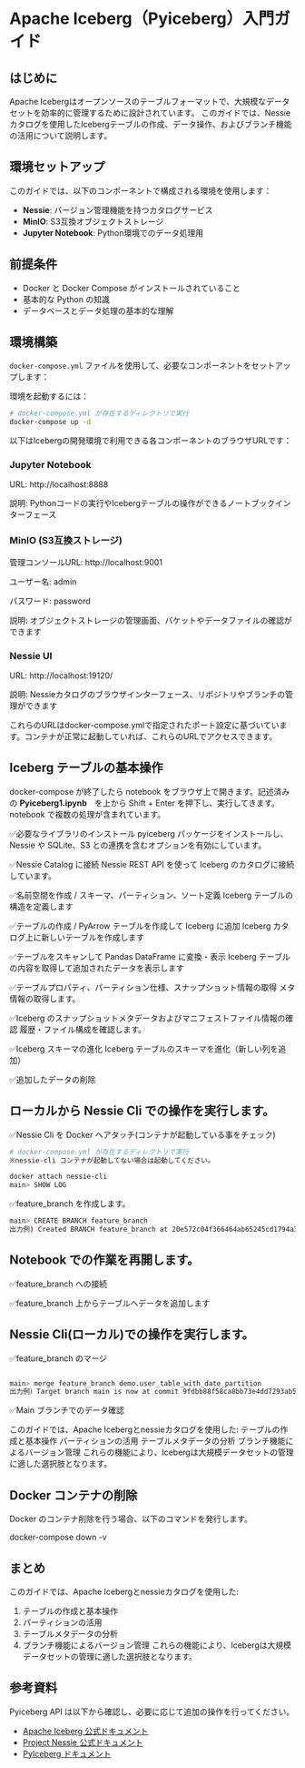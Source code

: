 # Apache Iceberg（Pyiceberg）入門ガイド

## はじめに
Apache Icebergはオープンソースのテーブルフォーマットで、大規模なデータセットを効率的に管理するために設計されています。
このガイドでは、Nessieカタログを使用したIcebergテーブルの作成、データ操作、およびブランチ機能の活用について説明します。

## 環境セットアップ

このガイドでは、以下のコンポーネントで構成される環境を使用します：

- **Nessie**: バージョン管理機能を持つカタログサービス
- **MinIO**: S3互換オブジェクトストレージ
- **Jupyter Notebook**: Python環境でのデータ処理用

## 前提条件

- Docker と Docker Compose がインストールされていること
- 基本的な Python の知識
- データベースとデータ処理の基本的な理解

## 環境構築

`docker-compose.yml` ファイルを使用して、必要なコンポーネントをセットアップします：

環境を起動するには：

```bash
# docker-compose.yml が存在するディレクトリで実行
docker-compose up -d
```

以下はIcebergの開発環境で利用できる各コンポーネントのブラウザURLです：

### Jupyter Notebook

URL: http://localhost:8888

説明: Pythonコードの実行やIcebergテーブルの操作ができるノートブックインターフェース

### MinIO (S3互換ストレージ)

管理コンソールURL: http://localhost:9001

ユーザー名: admin

パスワード: password

説明: オブジェクトストレージの管理画面、バケットやデータファイルの確認ができます

### Nessie UI

URL: http://localhost:19120/

説明: Nessieカタログのブラウザインターフェース、リポジトリやブランチの管理ができます

これらのURLはdocker-compose.ymlで指定されたポート設定に基づいています。コンテナが正常に起動していれば、これらのURLでアクセスできます。

## Iceberg テーブルの基本操作

docker-compose が終了したら notebook をブラウザ上で開きます。記述済みの **Pyiceberg1.ipynb**　を上から Shift + Enter を押下し、実行してきます。 
notebook で複数の処理が含まれています。

✅必要なライブラリのインストール
pyiceberg パッケージをインストールし、Nessie や SQLite、S3 との連携を含むオプションを有効にしています。

✅Nessie Catalog に接続
Nessie REST API を使って Iceberg のカタログに接続しています。

✅名前空間を作成 /  スキーマ、パーティション、ソート定義
Iceberg テーブルの構造を定義します

✅テーブルの作成 / PyArrow テーブルを作成して Iceberg に追加
Iceberg カタログ上に新しいテーブルを作成します

✅テーブルをスキャンして Pandas DataFrame に変換・表示
Iceberg テーブルの内容を取得して追加されたデータを表示します

✅テーブルプロパティ、パーティション仕様、スナップショット情報の取得
メタ情報の取得します。

✅Iceberg のスナップショットメタデータおよびマニフェストファイル情報の確認
履歴・ファイル構成を確認します。

✅Iceberg スキーマの進化
Iceberg テーブルのスキーマを進化（新しい列を追加）

✅追加したデータの削除

## ローカルから Nessie Cli での操作を実行します。

✅Nessie Cli を Docker へアタッチ(コンテナが起動している事をチェック)

```bash
# docker-compose.yml が存在するディレクトリで実行
※nessie-cli コンテナが起動してない場合は起動してください。

docker attach nessie-cli
main> SHOW LOG

```

✅feature_branch を作成します。

```bash
main> CREATE BRANCH feature_branch
出力例) Created BRANCH feature_branch at 20e572c04f366464ab65245cd1794a35484ec2e77127434dbd1e14f12f5f468e
```

## Notebook での作業を再開します。

✅feature_branch への接続

✅feature_branch 上からテーブルへデータを追加します

## Nessie Cli(ローカル)での操作を実行します。

✅feature_branch のマージ

```bash

main> merge feature_branch demo.user_table_with_date_partition 
出力例）Target branch main is now at commit 9fdbb88f58ca8bb73e4dd7293ab5159e1340811755976cdc096bbd3199c5f00c

```

✅Main ブランチでのデータ確認

このガイドでは、Apache Icebergとnessieカタログを使用した:
テーブルの作成と基本操作
パーティションの活用
テーブルメタデータの分析
ブランチ機能によるバージョン管理
これらの機能により、Icebergは大規模データセットの管理に適した選択肢となります。

## Docker コンテナの削除
Docker のコンテナ削除を行う場合、以下のコマンドを発行します。

docker-compose down -v

## まとめ

このガイドでは、Apache Icebergとnessieカタログを使用した:

1. テーブルの作成と基本操作
2. パーティションの活用
3. テーブルメタデータの分析
4. ブランチ機能によるバージョン管理
これらの機能により、Icebergは大規模データセットの管理に適した選択肢となります。

## 参考資料

Pyiceberg API は以下から確認し、必要に応じて追加の操作を行ってください。

- [Apache Iceberg 公式ドキュメント](https://iceberg.apache.org/)
- [Project Nessie 公式ドキュメント](https://projectnessie.org/)
- [PyIceberg ドキュメント](https://py.iceberg.apache.org/)
